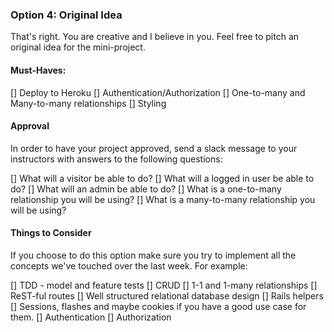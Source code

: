 ### Option 4: Original Idea

That's right. You are creative and I believe in you. Feel free to pitch an original idea for the mini-project.

#### Must-Haves:

[] Deploy to Heroku
[] Authentication/Authorization
[] One-to-many and Many-to-many relationships
[] Styling

#### Approval

In order to have your project approved, send a slack message to your instructors with answers to the following questions:

[] What will a visitor be able to do?
[] What will a logged in user be able to do?
[] What will an admin be able to do?
[] What is a one-to-many relationship you will be using?
[] What is a many-to-many relationship you will be using?

#### Things to Consider

If you choose to do this option make sure you try to implement all the concepts we've touched over the last week. For example:

[] TDD - model and feature tests
[] CRUD
[] 1-1 and 1-many relationships
[] ReST-ful routes
[] Well structured relational database design
[] Rails helpers
[] Sessions, flashes and maybe cookies if you have a good use case for them.
[] Authentication
[] Authorization
